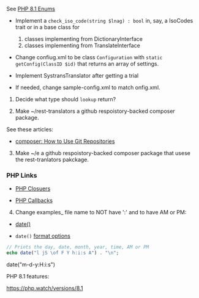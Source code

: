 See [PHP 8.1 Enums](https://stitcher.io/blog/php-enums)

- Implement a `check_iso_code(string $lnag) : bool` in, say, a IsoCodes trait or in a base class for 

  1. classes implementing from DictionaryInterface
  2.  classes implementing from TranslateInterface

- Change confiug.xml to be class `Configuration` with `static getConfig(ClassID $id)` that returns an array of settings.

- Implement SystransTranslator after getting a trial 

- If needed, change sample-config.xml to match onfig.xml.

1. Decide what type should `lookup` return? 

2. Make ~/rest-translators a github respoistory-backed composer package.

See these articles:

- [composer: How to Use Git Repositories](https://www.daggerhartlab.com/composer-how-to-use-git-repositories/)

3. Make ~/e a github respoistory-backed composer package that usese the rest-tranlators pakckage.

### PHP Links

- [PHP Closuers](https://www.php.net/manual/en/functions.anonymous.php)

- [PHP Callbacks](https://www.php.net/manual/en/language.types.callable.php)


4.  Change examples_ file name to NOT have ':' and to have AM or PM:

- [date()](https://www.php.net/manual/en/function.date.php)

- `date()` [format options](https://www.w3schools.com/php/func_date_date.asp)

```php
// Prints the day, date, month, year, time, AM or PM
echo date("l jS \of F Y h:i:s A") . "\n";
```
date("m-d-y:H:i:s")

PHP 8.1 features:

https://php.watch/versions/8.1
